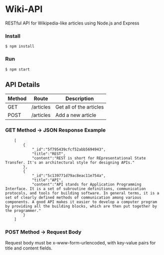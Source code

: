 # Wiki-API

RESTful API for Wikipedia-like articles using Node.js and Express

### Install

    $ npm install

### Run

    $ npm start

## API Details

<table>
    <thead>
        <tr>
            <th>Method</th>
            <th>Route</th>
            <th>Description</th>
        </tr>
    </thead>
    <tr>
        <td>GET</td>
        <td>/articles</td>
        <td>Get all of the articles</td>
    </tr>
    <tr>
        <td>POST</td>
        <td>/articles</td>
        <td>Add a new article</td>
    </tr>
</table>

### GET Method -> JSON Response Example

        [
            {
                "_id":"5f795439cfcf52abb5694943",
                "title":"REST",
                "content":"REST is short for REpresentational State Transfer. It's an architectural style for designing APIs."
            },
            {
                "_id":"5c139771d79ac8eac11e754a",
                "title":"API",
                "content":"API stands for Application Programming Interface. It is a set of subroutine definitions, communication protocols, and tools for building software. In general terms, it is a set of clearly defined methods of communication among various components. A good API makes it easier to develop a computer program by providing all the building blocks, which are then put together by the programmer."
            }
        ]

### POST Method -> Request Body

Request body must be x-www-form-urlencoded, with key-value pairs for title and content fields.

